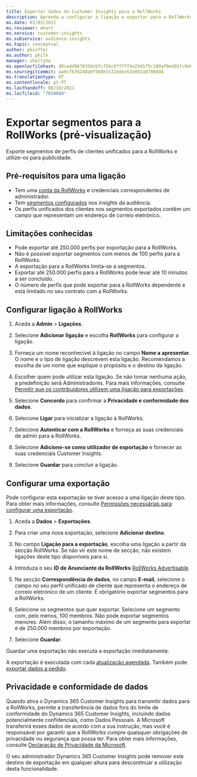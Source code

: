 ```yaml
---
title: Exportar dados do Customer Insights para a RollWorks
description: Aprenda a configurar a ligação e exportar para a RollWorks.
ms.date: 03/03/2021
ms.reviewer: mhart
ms.service: customer-insights
ms.subservice: audience-insights
ms.topic: conceptual
author: pkieffer
ms.author: philk
manager: shellyha
ms.openlocfilehash: d8ce4d867835dcb7cf56c6fffff4e25d1f5c109af0e401fc0eb8b3a7427c1de4
ms.sourcegitcommit: aa0cfbf6240a9f560e3131bdec63e051a8786dd4
ms.translationtype: HT
ms.contentlocale: pt-PT
ms.lasthandoff: 08/10/2021
ms.locfileid: "7034604"
---
```

# <a name="export-segments-to-rollworks-preview"></a>Exportar segmentos para a RollWorks (pré-visualização)

Exporte segmentos de perfis de clientes unificados para a RollWorks e utilize-os para publicidade. 

## <a name="prerequisites-for-a-connection"></a>Pré-requisitos para uma ligação

-   Tem uma [conta da RollWorks](https://www.rollworks.com/) e credenciais correspondentes de administrador.
-   Tem [segmentos configurados](segments.md) nos insights da audiência.
-   Os perfis unificados dos clientes nos segmentos exportados contêm um campo que representam um endereço de correio eletrónico.

## <a name="known-limitations"></a>Limitações conhecidas

- Pode exportar até 250.000 perfis por exportação para a RollWorks.
- Não é possível exportar segmentos com menos de 100 perfis para a RollWorks. 
- A exportação para a RollWorks limita-se a segmentos.
- Exportar até 250.000 perfis para a RollWorks pode levar até 10 minutos a ser concluído. 
- O número de perfis que pode exportar para a RollWorks dependente e está limitado no seu contrato com a RollWorks.

## <a name="set-up-connection-to-rollworks"></a>Configurar ligação à RollWorks

1. Aceda a **Admin** > **Ligações**.

1. Selecione **Adicionar ligação** e escolha **RollWorks** para configurar a ligação.

1. Forneça um nome reconhecível à ligação no campo **Nome a apresentar**. O nome e o tipo de ligação descrevem esta ligação. Recomendamos a escolha de um nome que explique o propósito e o destino da ligação.

1. Escolher quem pode utilizar esta ligação. Se não tomar nenhuma ação, a predefinição será Administradores. Para mais informações, consulte [Permitir que os contribuidores utilizem uma ligação para exportações](connections.md#allow-contributors-to-use-a-connection-for-exports).

1. Selecione **Concordo** para confirmar a **Privacidade e conformidade dos dados**.

1. Selecione **Ligar** para inicializar a ligação à RollWorks.

1. Selecione **Autenticar com a RollWorks** e forneça as suas credenciais de admin para a RollWorks.

1. Selecione **Adicione-se como utilizador de exportação** e fornecer as suas credenciais Customer Insights.

1. Selecione **Guardar** para concluir a ligação.

## <a name="configure-an-export"></a>Configurar uma exportação

Pode configurar esta exportação se tiver acesso a uma ligação deste tipo. Para obter mais informações, consulte [Permissões necessárias para configurar uma exportação](export-destinations.md#set-up-a-new-export).

1. Aceda a **Dados** > **Exportações**.

1. Para criar uma nova exportação, selecione **Adicionar destino**.

1. No campo **Ligação para a exportação**, escolha uma ligação a partir da secção RollWorks. Se não vir este nome de secção, não existem ligações deste tipo disponíveis para si.

1. Introduza o seu **ID de Anunciante da RollWorks** [RollWorks Advertisable](https://help.adroll.com/hc/articles/212011838-Advertiser-Profiles).

3. Na secção **Correspondência de dados**, no campo **E-mail**, selecione o campo no seu perfil unificado de cliente que representa o endereço de correio eletrónico de um cliente. É obrigatório exportar segmentos para a RollWorks.

1. Selecione os segmentos que quer exportar. Selecione um segmento com, pelo menos, 100 membros. Não pode exportar segmentos menores. Além disso, o tamanho máximo de um segmento para exportar é de 250.000 membros por exportação. 

1. Selecione **Guardar**.

Guardar uma exportação não executa a exportação imediatamente.

A exportação é executada com cada [atualização agendada](system.md#schedule-tab). Também pode [exportar dados a pedido](export-destinations.md#run-exports-on-demand). 


## <a name="data-privacy-and-compliance"></a>Privacidade e conformidade de dados

Quando ativa o Dynamics 365 Customer Insights para transmitir dados para a RollWorks, permite a transferência de dados fora do limite de conformidade do Dynamics 365 Customer Insights, incluindo dados potencialmente confidenciais, como Dados Pessoais. A Microsoft transferirá esses dados de acordo com a sua instrução, mas você é responsável por garantir que a RollWorks cumpre quaisquer obrigações de privacidade ou segurança que possa ter. Para obter mais informações, consulte [Declaração de Privacidade da Microsoft](https://go.microsoft.com/fwlink/?linkid=396732).

O seu administrador Dynamics 365 Customer Insights pode remover este destino de exportação em qualquer altura para descontinuar a utilização desta funcionalidade.
